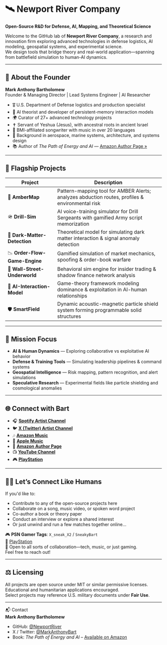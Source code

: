 # 🛰️ Newport River Company
**Open-Source R&D for Defense, AI, Mapping, and Theoretical Science**

Welcome to the GitHub lab of **Newport River Company**, a research and innovation firm exploring advanced technologies in defense logistics, AI modeling, geospatial systems, and experimental science.  
We design tools that bridge theory and real-world application—spanning from battlefield simulation to human-AI dynamics.

---

## 👤 About the Founder

**Mark Anthony Bartholomew**  
Founder & Managing Director | Lead Systems Engineer | AI Researcher  

- 🎖 U.S. Department of Defense logistics and production specialist  
- 🧠 AI theorist and developer of persistent-memory interaction models  
- 🌍 Curator of 27+ advanced technology projects  
- ✝️ Servant of Yeshua (Jesus), with ancestral roots in ancient Israel  
- 🎵 BMI-affiliated songwriter with music in over 20 languages  
- 🔬 Background in aerospace, marine systems, architecture, and systems design  
- 📚 Author of *The Path of Energy and AI* — [Amazon Author Page »](https://www.amazon.com/author/markanthonybartholomew)

---

## 🚀 Flagship Projects

| Project                      | Description                                                                                      |
|-----------------------------|--------------------------------------------------------------------------------------------------|
| 🧭 **AmberMap**             | Pattern-mapping tool for AMBER Alerts; analyzes abduction routes, profiles & environmental risk |
| 🪖 **Drill-Sim**            | AI voice-training simulator for Drill Sergeants with gamified Army script memorization           |
| 🧪 **Dark-Matter-Detection**| Theoretical model for simulating dark matter interaction & signal anomaly detection             |
| 📉 **Order-Flow-Game-Engine** | Gamified simulation of market mechanics, spoofing & order-book warfare                          |
| 🏦 **Wall-Street-Underworld**| Behavioral sim engine for insider trading & shadow finance network analysis                    |
| 🤖 **AI-Interaction-Model** | Game-theory framework modeling dominance & exploitation in AI-human relationships              |
| 🛡 **SmartField**           | Dynamic acoustic-magnetic particle shield system forming programmable solid structures          |

---

## 🎯 Mission Focus

- **AI & Human Dynamics** — Exploring collaborative vs exploitative AI behavior  
- **Defense & Training Tools** — Simulating leadership pipelines & command systems  
- **Geospatial Intelligence** — Risk mapping, pattern recognition, and alert simulations  
- **Speculative Research** — Experimental fields like particle shielding and cosmological anomalies  

---

## 🌐 Connect with Bart

- 🎧 **[Spotify Artist Channel](https://open.spotify.com/artist/2leSZijxnLIkSdbAJPwDBF?si=IP1ozQ2iRUux710G0DL5Iw)**  
- 🐦 **[X (Twitter) Artist Channel](https://x.com/MarkAnthonyBart?s=20)**  
- 🎶 **[Amazon Music](https://music.amazon.com/artists/B006TAHE36/mark-anthony-bartholomew)**  
- 🍏 **[Apple Music](https://music.apple.com/us/artist/mark-anthony-bartholomew/1590084450)**  
- 📖 **[Amazon Author Page](https://www.amazon.com/author/markanthonybartholomew)**  
- 📺 **[YouTube Channel](https://www.youtube.com/@MarkAnthonyBartholomewI)**  
- 🎮 **[PlayStation](https://profile.playstation.com/X_sneak_X2)**

---

## 🙋‍♂️ Let’s Connect Like Humans

If you'd like to:

- Contribute to any of the open-source projects here  
- Collaborate on a song, music video, or spoken word project  
- Co-author a book or theory paper  
- Conduct an interview or explore a shared interest  
- Or just unwind and run a few matches together online...

🎮 **PSN Gamer Tags**: `X_sneak_X2` / `SneakyBart`  
🔗 [PlayStation](https://profile.playstation.com/X_sneak_X2)  
🎤 Open to all sorts of collaboration—tech, music, or just gaming.  
Feel free to reach out!

---

## ⚖️ Licensing

All projects are open source under MIT or similar permissive licenses.  
Educational and humanitarian applications encouraged.  
Select projects may reference U.S. military documents under **Fair Use**.

---

📬 Contact  
**Mark Anthony Bartholomew**  
- GitHub: [@NewportRiver](https://github.com/NewportRiver)  
- X / Twitter: [@MarkAnthonyBart](https://x.com/MarkAnthonyBart?s=20)  
- Book: *The Path of Energy and AI* – [Available on Amazon](https://www.amazon.com/author/markanthonybartholomew)  
